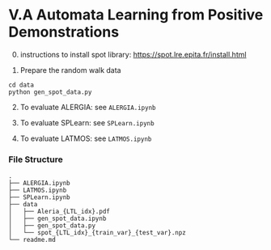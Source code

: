 
# V.A Automata Learning from Positive Demonstrations
0. instructions to install spot library: https://spot.lre.epita.fr/install.html

1. Prepare the random walk data
```{bash}
cd data
python gen_spot_data.py
```

2. To evaluate ALERGIA: see `ALERGIA.ipynb`

3. To evaluate SPLearn: see `SPLearn.ipynb`

4. To evaluate LATMOS: see `LATMOS.ipynb`


### File Structure
```
.
├── ALERGIA.ipynb
├── LATMOS.ipynb
├── SPLearn.ipynb
├── data
│   ├── Aleria_{LTL_idx}.pdf
│   ├── gen_spot_data.ipynb
│   ├── gen_spot_data.py
│   └── spot_{LTL_idx}_{train_var}_{test_var}.npz
└── readme.md
```
